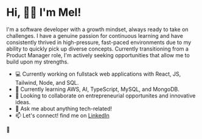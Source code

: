 # Hi, 👋🏾 I'm Mel! 

I'm a software developer with a growth mindset, always ready to take on challenges. I have a genuine passion for continuous learning and have consistently thrived in high-pressure, fast-paced environments due to my ability to quickly pick up diverse concepts. Currently transitioning from a Product Manager role, I'm actively seeking opportunities that allow me to build upon my strengths.

- 💻 Currently working on fullstack web applications with React, JS, Tailwind, Node, and SQL.
- 🧐 Currently learning AWS, AI, TypeScript, MySQL, and MongoDB. 
- 🤝 Looking to collaborate on entrepreneurial opportunites and innovative ideas. 
- 💬 Ask me about anything tech-related!
- 📫 Let's connect! find me on [LinkedIn](https://www.linkedin.com/in/mel-saffold-48b71745/)

🚀



